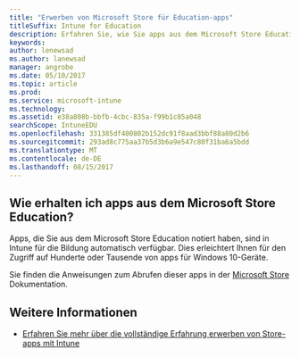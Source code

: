 ```yaml
---
title: "Erwerben von Microsoft Store für Education-apps"
titleSuffix: Intune for Education
description: Erfahren Sie, wie Sie apps aus dem Microsoft Store Education erwerben.
keywords: 
author: lenewsad
ms.author: lanewsad
manager: angrobe
ms.date: 05/10/2017
ms.topic: article
ms.prod: 
ms.service: microsoft-intune
ms.technology: 
ms.assetid: e38a808b-bbfb-4cbc-835a-f99b1c85a048
searchScope: IntuneEDU
ms.openlocfilehash: 331385df400802b152dc91f8aad3bbf88a80d2b6
ms.sourcegitcommit: 293ad8c775aa37b5d3b6a9e547c80f31ba6a5bdd
ms.translationtype: MT
ms.contentlocale: de-DE
ms.lasthandoff: 08/15/2017
---
```

## <a name="how-do-i-acquire-apps-from-the-microsoft-store-for-education"></a>Wie erhalten ich apps aus dem Microsoft Store Education?

Apps, die Sie aus dem Microsoft Store Education notiert haben, sind in Intune für die Bildung automatisch verfügbar. Dies erleichtert Ihnen für den Zugriff auf Hunderte oder Tausende von apps für Windows 10-Geräte.

Sie finden die Anweisungen zum Abrufen dieser apps in der [Microsoft Store](https://docs.microsoft.com/microsoft-store/acquire-apps-windows-store-for-business#acquire-apps) Dokumentation.

## <a name="find-out-more"></a>Weitere Informationen

- [Erfahren Sie mehr über die vollständige Erfahrung erwerben von Store-apps mit Intune](https://docs.microsoft.com/intune/deploy-use/manage-apps-you-purchased-from-the-windows-store-for-business-with-microsoft-intune)
